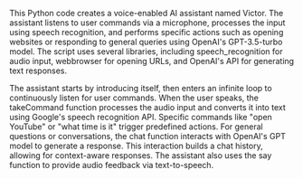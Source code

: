 This Python code creates a voice-enabled AI assistant named Victor. The assistant listens to user commands via a microphone, processes the input using speech recognition, and performs specific actions such as opening websites or responding to general queries using OpenAI's GPT-3.5-turbo model. The script uses several libraries, including speech_recognition for audio input, webbrowser for opening URLs, and OpenAI's API for generating text responses.

The assistant starts by introducing itself, then enters an infinite loop to continuously listen for user commands. When the user speaks, the takeCommand function processes the audio input and converts it into text using Google's speech recognition API. Specific commands like "open YouTube" or "what time is it" trigger predefined actions. For general questions or conversations, the chat function interacts with OpenAI's GPT model to generate a response. This interaction builds a chat history, allowing for context-aware responses. The assistant also uses the say function to provide audio feedback via text-to-speech.
